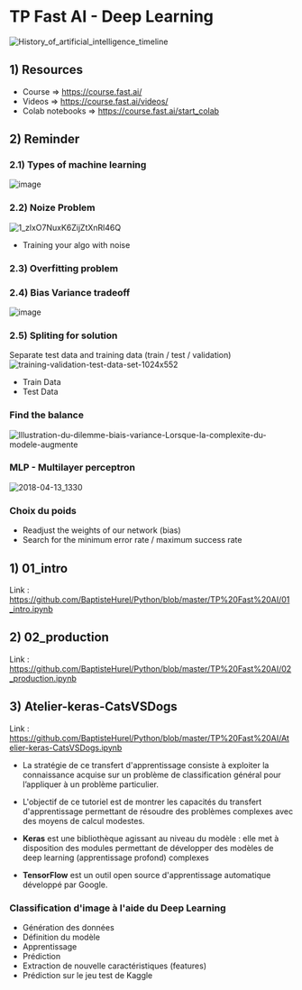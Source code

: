 # TP Fast AI - Deep Learning
![History_of_artificial_intelligence_timeline](https://user-images.githubusercontent.com/58144828/150096770-ee4623ba-056f-41e9-b026-4acfc51368c2.jpg)

## 1) Resources 
- Course => https://course.fast.ai/
- Videos => https://course.fast.ai/videos/
- Colab notebooks => https://course.fast.ai/start_colab

## 2) Reminder
### 2.1) Types of machine learning
![image](https://user-images.githubusercontent.com/58144828/149974222-0bb940ce-24ed-44cd-a7a6-d393d683a724.png)

### 2.2) Noize Problem
![1_zlxO7NuxK6ZijZtXnRl46Q](https://user-images.githubusercontent.com/58144828/150101230-b85184d5-705b-477c-bf71-803b1bf6a2f8.png)
- Training your algo with noise

### 2.3) Overfitting problem

### 2.4) Bias Variance tradeoff
![image](https://user-images.githubusercontent.com/58144828/150097848-3fa2558f-2041-4bd9-b94e-61a15c3f82d8.png)

### 2.5) Spliting for solution
Separate test data and training data (train / test / validation)
![training-validation-test-data-set-1024x552](https://user-images.githubusercontent.com/58144828/150102268-c3c5bf24-1404-451b-a739-5b0d127edf61.png)
- Train Data
- Test Data

### Find the balance
![Illustration-du-dilemme-biais-variance-Lorsque-la-complexite-du-modele-augmente](https://user-images.githubusercontent.com/58144828/150098729-06efe242-28cd-4b30-ac33-88a847da0c36.png)

### MLP - Multilayer perceptron
![2018-04-13_1330](https://user-images.githubusercontent.com/58144828/150099463-2085ca12-0037-4539-802d-d457a739d3da.png)

### Choix du poids
- Readjust the weights of our network (bias)
- Search for the minimum error rate / maximum success rate

## 1) 01_intro
Link : https://github.com/BaptisteHurel/Python/blob/master/TP%20Fast%20AI/01_intro.ipynb

## 2) 02_production
Link : https://github.com/BaptisteHurel/Python/blob/master/TP%20Fast%20AI/02_production.ipynb

## 3) Atelier-keras-CatsVSDogs
Link : https://github.com/BaptisteHurel/Python/blob/master/TP%20Fast%20AI/Atelier-keras-CatsVSDogs.ipynb

- La stratégie de ce transfert d'apprentissage consiste à exploiter la connaissance acquise sur un problème de classification général pour l’appliquer à un problème particulier.
- L'objectif de ce tutoriel est de montrer les capacités du transfert d'apprentissage permettant de résoudre des problèmes complexes avec des moyens de calcul modestes.
  
- **Keras** est une bibliothèque agissant au niveau du modèle : elle met à disposition des modules permettant de développer des modèles de deep learning (apprentissage profond) complexes
- **TensorFlow** est un outil open source d'apprentissage automatique développé par Google.

### Classification d'image à l'aide du Deep Learning
- Génération des données
- Définition du modèle
- Apprentissage
- Prédiction
- Extraction de nouvelle caractéristiques (features)
- Prédiction sur le jeu test de Kaggle